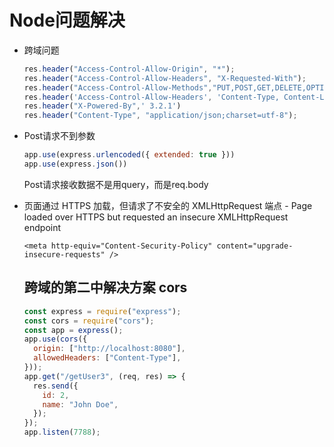 # Node问题解决

- 跨域问题
  
    ```jsx
    res.header("Access-Control-Allow-Origin", "*");
    res.header("Access-Control-Allow-Headers", "X-Requested-With");
    res.header("Access-Control-Allow-Methods","PUT,POST,GET,DELETE,OPTIONS");
    res.header('Access-Control-Allow-Headers', 'Content-Type, Content-Length, Authorization, Accept, X-Requested-With , yourHeaderFeild');
    res.header("X-Powered-By",' 3.2.1')
    res.header("Content-Type", "application/json;charset=utf-8");
    ```
    
- Post请求不到参数
  
    ```jsx
    app.use(express.urlencoded({ extended: true }))
    app.use(express.json())
    ```
    
    Post请求接收数据不是用query，而是req.body
    
- 页面通过 HTTPS 加载，但请求了不安全的 XMLHttpRequest 端点 - Page loaded over HTTPS but requested an insecure XMLHttpRequest endpoint
  
    `<meta http-equiv="Content-Security-Policy" content="upgrade-insecure-requests" />`
    
    
    
    ## 跨域的第二中解决方案  cors
    
    ~~~ js
    const express = require("express");
    const cors = require("cors");
    const app = express();
    app.use(cors({
      origin: ["http://localhost:8080"],
      allowedHeaders: ["Content-Type"],
    }));
    app.get("/getUser3", (req, res) => {
      res.send({
        id: 2,
        name: "John Doe",
      });
    });
    app.listen(7788);
    ~~~
    
    
    
    
